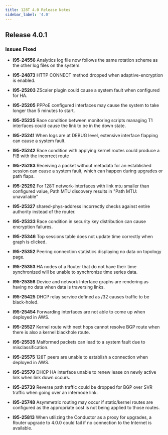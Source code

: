 ```yaml
---
title: 128T 4.0 Release Notes
sidebar_label: '4.0'
---
```


## Release 4.0.1

### Issues Fixed

- **I95-24556** Analytics log file now follows the same rotation scheme as the other log files on the system.

- **I95-24873** HTTP CONNECT method dropped when adaptive-encryption is enabled.

- **I95-25203** ZScaler plugin could cause a system fault when configured for HA.

- **I95-25205** PPPoE configured interfaces may cause the system to take longer than 5 minutes to start.

- **I95-25235** Race condition between monitoring scripts managing T1 interfaces could cause the link to be in the down state.

- **I95-25241** When logs are at DEBUG level, extensive interface flapping can cause a system fault.

- **I95-25242** Race condition with applying kernel routes could produce a FIB with the incorrect route

- **I95-25283** Receiving a packet without metadata for an established session can cause a system fault, which can happen during upgrades or path flaps.

- **I95-25292** For 128T network-interfaces with link  mtu smaller than configured  value, Path MTU discovery results in "Path MTU: unavailable"

- **I95-25327** shared-phys-address incorrectly checks against entire authority instead of the router.

- **I95-25333** Race condition in security key distribution can cause encryption failures.

- **I95-25346** Top sessions table does not update time correctly when graph is clicked.

- **I95-25352** Peering connection statistics displaying no data on topology page.

- **I95-25353** HA nodes of a Router that do not have their time synchronized will be unable to synchronize time series data.

- **I95-25356** Device and network Interface graphs are rendering as having no data when data is traversing links.

- **I95-25425** DHCP relay service defined as /32 causes traffic to be black-holed.

- **I95-25454** Forwarding interfaces are not able to come up when deployed in AWS.

- **I95-25527** Kernel route with next hops cannot resolve BGP route when there is also a kernel blackhole route.

- **I95-25535** Malformed packets can lead to a system fault due to misclassification.

- **I95-25575** 128T peers are unable to establish a connection when deployed in AWS.

- **I95-25579** DHCP HA interface unable to renew lease on newly active link when link down occurs.

- **I95-25739** Reverse path traffic could be dropped for BGP over SVR traffic when going over an internode link.

- **I95-25748** Asymmetric routing may occur if static/kernel routes are configured as the appropriate cost is not being applied to those routes.

- **I95-25813** When utilizing the Conductor as a proxy for upgrades, a Router upgrade to 4.0.0 could fail if no connection to the Internet is available.